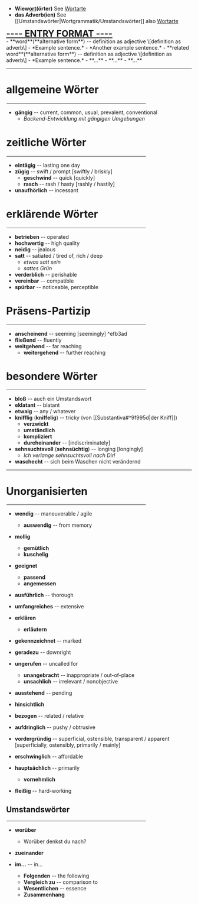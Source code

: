 - <b>Wiew<ins>ort</ins>(örter)</b>
See [Wortarte](https://de.wiktionary.org/wiki/Hilfe:Wortart)
- **das Adverb(ien)**
See [[Umstandswörter|Wortgrammatik/Umstandswörter]] also [Wortarte](https://de.wiktionary.org/wiki/Hilfe:Wortart)

<div style="font-size:1.7em;display:flex;line-height:1em;"><b><ins>---- ENTRY FORMAT ----</ins></b></div>
- **word**(**alternative form**) -- definition as adjective \[definition as adverb\]
	- *Example sentence.*
	- *Another example sentence.*
	- **related word**(**alternative form**) -- definition as adjective \[definition as adverb\]
		- *Example sentence.*
		- **...**
	- **...**
- **...**

<hr style="border-color:black">

# allgemeine Wörter
<hr width="75%" style="border: 1px solid white">

- **gängig** -- current, common, usual, prevalent, conventional
	- *Backend-Entwicklung mit gängigen Umgebungen*

# zeitliche Wörter
<hr width="75%" style="border: 1px solid white">

- **eintägig** -- lasting one day
- **zügig** -- swift / prompt \[swiftly / briskly\]
	- **geschwind** -- quick \[quickly\]
	- **rasch** -- rash / hasty \[rashly / hastily\]
- **unaufhörlich** -- incessant

# erklärende Wörter
<hr width="75%" align="right" style="border: 1px solid white">

- **betrieben** -- operated
- **hochwertig** -- high quality
- **neidig** -- jealous
- **satt** -- satiated / tired of, rich / deep
	- *etwas satt sein*
	- *sattes Grün*
- **verderblich** -- perishable
- **vereinbar** -- compatible
- **spürbar** -- noticeable, perceptible

# Präsens-Partizip
<hr width="75%" align="right" style="border: 1px solid white">

- **anscheinend** -- seeming \[seemingly\] ^efb3ad
- **fließend** -- fluently
- **weitgehend** -- far reaching
	- **weitergehend** -- further reaching

# besondere Wörter
<hr width="75%" align="right" style="border: 1px solid white">

- **bloß** -- auch ein Umstandswort
- **eklatant** -- blatant
- **etwaig** -- any / whatever
- **knifflig** (**kniffelig**) -- tricky (von [[Substantiva#^9f995d|der Kniff]])
	- **verzwickt**
	- **umständlich**
	- **kompliziert**
	- **durcheinander** -- \[indiscriminately\]
- **sehnsuchtsvoll** (**sehnsüchtig**) -- longing \[longingly\]
	- *Ich verlange sehnsuchtsvoll nach Dir!*
- **waschecht** -- sich beim Waschen nicht verändernd

---
# Unorganisierten
<hr width="75%" align="right" style="border: 1px solid white">

- **wendig** -- maneuverable / agile
	- **auswendig** -- from memory
- **mollig**
	- **gemütlich**
	- **kuschelig**
- **geeignet**
	- **passend**
	- **angemessen**

- **ausführlich** -- thorough
- **umfangreiches** -- extensive

- **erklären**
	- **erläutern**
- **gekennzeichnet** -- marked
- **geradezu** -- downright
- **ungerufen** -- uncalled for
	- **unangebracht** -- inappropriate / out-of-place
	- **unsachlich** -- irrelevant / nonobjective
- **ausstehend** -- pending
- **hinsichtlich**

- **bezogen** -- related / relative
- **aufdringlich** -- pushy / obtrusive
- **vordergründig** -- superficial, ostensible, transparent / apparent \[superficially, ostensibly, primarily / mainly\]
- **erschwinglich** -- affordable
- **hauptsächlich** -- primarily
	- **vornehmlich**
- **fleißig** -- hard-working

## Umstandswörter
<hr width="75%" align="right" style="border: 1px solid white">

- **worüber**
	- Worüber denkst du nach?

- **zueinander**
- **im...** -- in...
	- **Folgenden** -- the following
	- **Vergleich zu** -- comparison to
	- **Wesentlichen** -- essence
	- **Zusammenhang**
